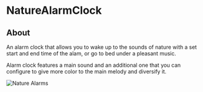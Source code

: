 # NatureAlarmClock

## About 
An alarm clock that allows you to wake up to the sounds of nature with a set start and end time of the alam, or go to bed under a pleasant music. 

Alarm clock features a main sound and an additional one that you can configure to give more color to the main melody and diversify it.

![Nature Alarms](https://sun9-11.userapi.com/c858332/v858332314/22bef4/3Q1gwjsu2d8.jpg)
